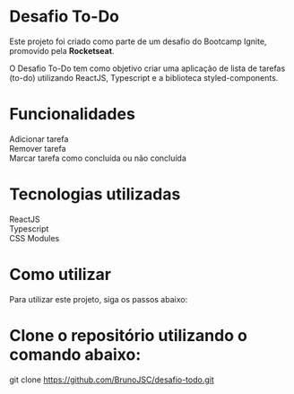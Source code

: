 # Desafio To-Do
Este projeto foi criado como parte de um desafio do Bootcamp Ignite, promovido pela <strong>Rocketseat</strong>.

O Desafio To-Do tem como objetivo criar uma aplicação de lista de tarefas (to-do) utilizando ReactJS, Typescript e a biblioteca styled-components.

# Funcionalidades <br />
Adicionar tarefa <br />
Remover tarefa <br />
Marcar tarefa como concluída ou não concluída

# Tecnologias utilizadas <br />
ReactJS <br />
Typescript <br />
CSS Modules

# Como utilizar <br />
Para utilizar este projeto, siga os passos abaixo:

# Clone o repositório utilizando o comando abaixo:
git clone https://github.com/BrunoJSC/desafio-todo.git

# Instale as dependências do projeto utilizando o gerenciador de pacotes Yarn: <br />
yarn

# Execute o projeto:
yarn dev

Acesse o projeto no seu navegador no endereço http://localhost:5127

# Considerações
Este projeto foi desenvolvido como parte de um desafio do Bootcamp Ignite da Rocketseat, com fins educacionais e para aprimorar as habilidades em ReactJS, Typescript e styled-components.
